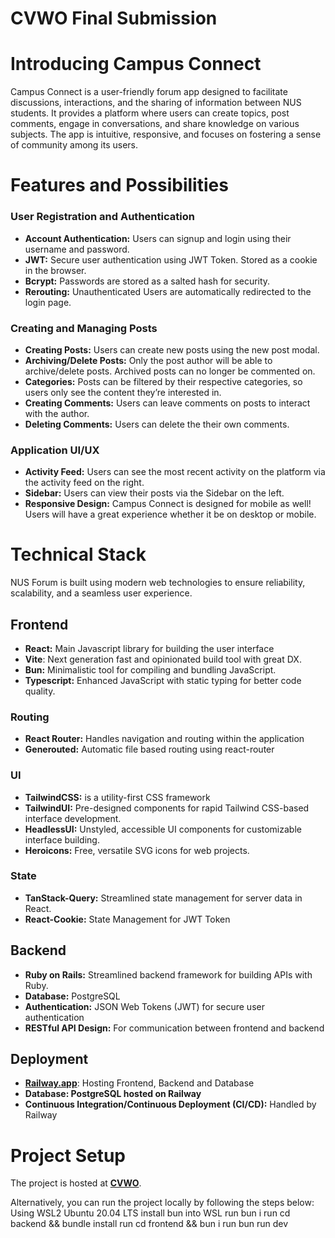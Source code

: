 # CVWO Final Submission

# Introducing Campus Connect

Campus Connect is a user-friendly forum app designed to facilitate discussions, interactions, and the sharing of information between NUS students. It provides a platform where users can create topics, post comments, engage in conversations, and share knowledge on various subjects. The app is intuitive, responsive, and focuses on fostering a sense of community among its users.

# Features and Possibilities

### User Registration and Authentication

- **Account Authentication:** Users can signup and login using their username and password.
- **JWT:** Secure user authentication using JWT Token. Stored as a cookie in the browser.
- **Bcrypt:** Passwords are stored as a salted hash for security.
- **Rerouting:** Unauthenticated Users are automatically redirected to the login page.

### **Creating and Managing Posts**

- **Creating Posts:** Users can create new posts using the new post modal.
- **Archiving/Delete Posts:** Only the post author will be able to archive/delete posts. Archived posts can no longer be commented on.
- **Categories:** Posts can be filtered by their respective categories, so users only see the content they’re interested in.
- **Creating Comments:** Users can leave comments on posts to interact with the author.
- **Deleting Comments:** Users can delete the their own comments.

### Application UI/UX

- **Activity Feed:** Users can see the most recent activity on the platform via the activity feed on the right.
- **Sidebar:** Users can view their posts via the Sidebar on the left.
- **Responsive Design:** Campus Connect is designed for mobile as well! Users will have a great experience whether it be on desktop or mobile.

# **Technical Stack**

NUS Forum is built using modern web technologies to ensure reliability, scalability, and a seamless user experience.

## Frontend

- **React:** Main Javascript library for building the user interface
- **Vite**: Next generation fast and opinionated build tool with great DX.
- **Bun:** Minimalistic tool for compiling and bundling JavaScript.
- **Typescript:** Enhanced JavaScript with static typing for better code quality.

### Routing

- **React Router:** Handles navigation and routing within the application
- **Generouted:** Automatic file based routing using react-router

### UI

- **TailwindCSS:** is a utility-first CSS framework
- **TailwindUI:** Pre-designed components for rapid Tailwind CSS-based interface development.
- **HeadlessUI:** Unstyled, accessible UI components for customizable interface building.
- **Heroicons:** Free, versatile SVG icons for web projects.

### State

- **TanStack-Query:** Streamlined state management for server data in React.
- **React-Cookie:** State Management for JWT Token

## Backend

- **Ruby on Rails:** Streamlined backend framework for building APIs with Ruby.
- **Database:** PostgreSQL
- **Authentication:** JSON Web Tokens (JWT) for secure user authentication
- **RESTful API Design:** For communication between frontend and backend

## Deployment

- [**Railway.app**](http://Railway.app): Hosting Frontend, Backend and Database
- **Database: PostgreSQL hosted on Railway**
- **Continuous Integration/Continuous Deployment (CI/CD):** Handled by Railway

# **Project Setup**

The project is hosted at [**CVWO**](https://cvwo-production.up.railway.app/).

Alternatively, you can run the project locally by following the steps below:
Using WSL2 Ubuntu 20.04 LTS
install bun into WSL
run bun i
run cd backend && bundle install
run cd frontend && bun i
run bun run dev
